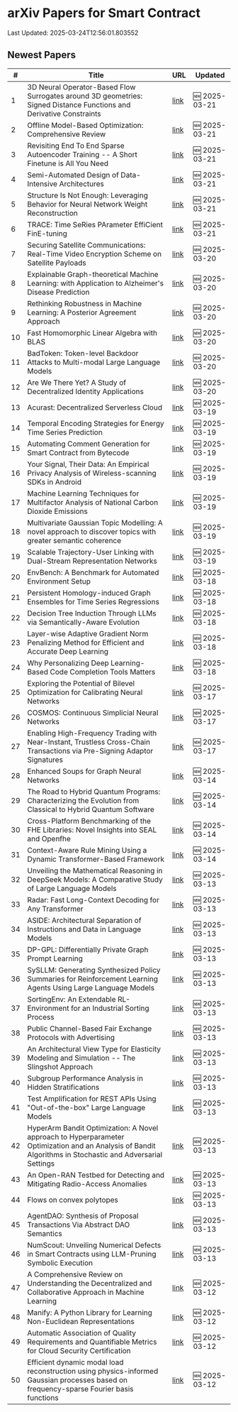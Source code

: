 # arXiv Papers for Smart Contract

Last Updated: 2025-03-24T12:56:01.803552

## Newest Papers

|\#|Title|URL|Updated|
|---|---|---|---|
|1|3D Neural Operator-Based Flow Surrogates around 3D geometries: Signed Distance Functions and Derivative Constraints|[link](http://arxiv.org/abs/2503.17289v1)|🆕 2025-03-21|
|2|Offline Model-Based Optimization: Comprehensive Review|[link](http://arxiv.org/abs/2503.17286v1)|🆕 2025-03-21|
|3|Revisiting End To End Sparse Autoencoder Training -- A Short Finetune is All You Need|[link](http://arxiv.org/abs/2503.17272v1)|🆕 2025-03-21|
|4|Semi-Automated Design of Data-Intensive Architectures|[link](http://arxiv.org/abs/2503.17259v1)|🆕 2025-03-21|
|5|Structure Is Not Enough: Leveraging Behavior for Neural Network Weight Reconstruction|[link](http://arxiv.org/abs/2503.17138v1)|🆕 2025-03-21|
|6|TRACE: Time SeRies PArameter EffiCient FinE-tuning|[link](http://arxiv.org/abs/2503.16991v1)|🆕 2025-03-21|
|7|Securing Satellite Communications: Real-Time Video Encryption Scheme on Satellite Payloads|[link](http://arxiv.org/abs/2503.16287v1)|🆕 2025-03-20|
|8|Explainable Graph-theoretical Machine Learning: with Application to Alzheimer's Disease Prediction|[link](http://arxiv.org/abs/2503.16286v1)|🆕 2025-03-20|
|9|Rethinking Robustness in Machine Learning: A Posterior Agreement Approach|[link](http://arxiv.org/abs/2503.16271v1)|🆕 2025-03-20|
|10|Fast Homomorphic Linear Algebra with BLAS|[link](http://arxiv.org/abs/2503.16080v1)|🆕 2025-03-20|
|11|BadToken: Token-level Backdoor Attacks to Multi-modal Large Language Models|[link](http://arxiv.org/abs/2503.16023v1)|🆕 2025-03-20|
|12|Are We There Yet? A Study of Decentralized Identity Applications|[link](http://arxiv.org/abs/2503.15964v1)|🆕 2025-03-20|
|13|Acurast: Decentralized Serverless Cloud|[link](http://arxiv.org/abs/2503.15654v1)|🆕 2025-03-19|
|14|Temporal Encoding Strategies for Energy Time Series Prediction|[link](http://arxiv.org/abs/2503.15456v1)|🆕 2025-03-19|
|15|Automating Comment Generation for Smart Contract from Bytecode|[link](http://arxiv.org/abs/2503.15270v1)|🆕 2025-03-19|
|16|Your Signal, Their Data: An Empirical Privacy Analysis of Wireless-scanning SDKs in Android|[link](http://arxiv.org/abs/2503.15238v1)|🆕 2025-03-19|
|17|Machine Learning Techniques for Multifactor Analysis of National Carbon Dioxide Emissions|[link](http://arxiv.org/abs/2503.15574v1)|🆕 2025-03-19|
|18|Multivariate Gaussian Topic Modelling: A novel approach to discover topics with greater semantic coherence|[link](http://arxiv.org/abs/2503.15036v1)|🆕 2025-03-19|
|19|Scalable Trajectory-User Linking with Dual-Stream Representation Networks|[link](http://arxiv.org/abs/2503.15002v1)|🆕 2025-03-19|
|20|EnvBench: A Benchmark for Automated Environment Setup|[link](http://arxiv.org/abs/2503.14443v1)|🆕 2025-03-18|
|21|Persistent Homology-induced Graph Ensembles for Time Series Regressions|[link](http://arxiv.org/abs/2503.14240v1)|🆕 2025-03-18|
|22|Decision Tree Induction Through LLMs via Semantically-Aware Evolution|[link](http://arxiv.org/abs/2503.14217v1)|🆕 2025-03-18|
|23|Layer-wise Adaptive Gradient Norm Penalizing Method for Efficient and Accurate Deep Learning|[link](http://arxiv.org/abs/2503.14205v1)|🆕 2025-03-18|
|24|Why Personalizing Deep Learning-Based Code Completion Tools Matters|[link](http://arxiv.org/abs/2503.14201v1)|🆕 2025-03-18|
|25|Exploring the Potential of Bilevel Optimization for Calibrating Neural Networks|[link](http://arxiv.org/abs/2503.13113v1)|🆕 2025-03-17|
|26|COSMOS: Continuous Simplicial Neural Networks|[link](http://arxiv.org/abs/2503.12919v1)|🆕 2025-03-17|
|27|Enabling High-Frequency Trading with Near-Instant, Trustless Cross-Chain Transactions via Pre-Signing Adaptor Signatures|[link](http://arxiv.org/abs/2503.12719v1)|🆕 2025-03-17|
|28|Enhanced Soups for Graph Neural Networks|[link](http://arxiv.org/abs/2503.11612v1)|🆕 2025-03-14|
|29|The Road to Hybrid Quantum Programs: Characterizing the Evolution from Classical to Hybrid Quantum Software|[link](http://arxiv.org/abs/2503.11450v1)|🆕 2025-03-14|
|30|Cross-Platform Benchmarking of the FHE Libraries: Novel Insights into SEAL and Openfhe|[link](http://arxiv.org/abs/2503.11216v1)|🆕 2025-03-14|
|31|Context-Aware Rule Mining Using a Dynamic Transformer-Based Framework|[link](http://arxiv.org/abs/2503.11125v1)|🆕 2025-03-14|
|32|Unveiling the Mathematical Reasoning in DeepSeek Models: A Comparative Study of Large Language Models|[link](http://arxiv.org/abs/2503.10573v1)|🆕 2025-03-13|
|33|Radar: Fast Long-Context Decoding for Any Transformer|[link](http://arxiv.org/abs/2503.10571v1)|🆕 2025-03-13|
|34|ASIDE: Architectural Separation of Instructions and Data in Language Models|[link](http://arxiv.org/abs/2503.10566v1)|🆕 2025-03-13|
|35|DP-GPL: Differentially Private Graph Prompt Learning|[link](http://arxiv.org/abs/2503.10544v1)|🆕 2025-03-13|
|36|SySLLM: Generating Synthesized Policy Summaries for Reinforcement Learning Agents Using Large Language Models|[link](http://arxiv.org/abs/2503.10509v1)|🆕 2025-03-13|
|37|SortingEnv: An Extendable RL-Environment for an Industrial Sorting Process|[link](http://arxiv.org/abs/2503.10466v1)|🆕 2025-03-13|
|38|Public Channel-Based Fair Exchange Protocols with Advertising|[link](http://arxiv.org/abs/2503.10411v1)|🆕 2025-03-13|
|39|An Architectural View Type for Elasticity Modeling and Simulation -- The Slingshot Approach|[link](http://arxiv.org/abs/2503.10407v1)|🆕 2025-03-13|
|40|Subgroup Performance Analysis in Hidden Stratifications|[link](http://arxiv.org/abs/2503.10382v1)|🆕 2025-03-13|
|41|Test Amplification for REST APIs Using "Out-of-the-box" Large Language Models|[link](http://arxiv.org/abs/2503.10306v1)|🆕 2025-03-13|
|42|HyperArm Bandit Optimization: A Novel approach to Hyperparameter Optimization and an Analysis of Bandit Algorithms in Stochastic and Adversarial Settings|[link](http://arxiv.org/abs/2503.10282v1)|🆕 2025-03-13|
|43|An Open-RAN Testbed for Detecting and Mitigating Radio-Access Anomalies|[link](http://arxiv.org/abs/2503.10255v1)|🆕 2025-03-13|
|44|Flows on convex polytopes|[link](http://arxiv.org/abs/2503.10232v1)|🆕 2025-03-13|
|45|AgentDAO: Synthesis of Proposal Transactions Via Abstract DAO Semantics|[link](http://arxiv.org/abs/2503.10099v1)|🆕 2025-03-13|
|46|NumScout: Unveiling Numerical Defects in Smart Contracts using LLM-Pruning Symbolic Execution|[link](http://arxiv.org/abs/2503.10041v1)|🆕 2025-03-13|
|47|A Comprehensive Review on Understanding the Decentralized and Collaborative Approach in Machine Learning|[link](http://arxiv.org/abs/2503.09833v1)|🆕 2025-03-12|
|48|Manify: A Python Library for Learning Non-Euclidean Representations|[link](http://arxiv.org/abs/2503.09576v1)|🆕 2025-03-12|
|49|Automatic Association of Quality Requirements and Quantifiable Metrics for Cloud Security Certification|[link](http://arxiv.org/abs/2503.09460v1)|🆕 2025-03-12|
|50|Efficient dynamic modal load reconstruction using physics-informed Gaussian processes based on frequency-sparse Fourier basis functions|[link](http://arxiv.org/abs/2503.09418v1)|🆕 2025-03-12|
